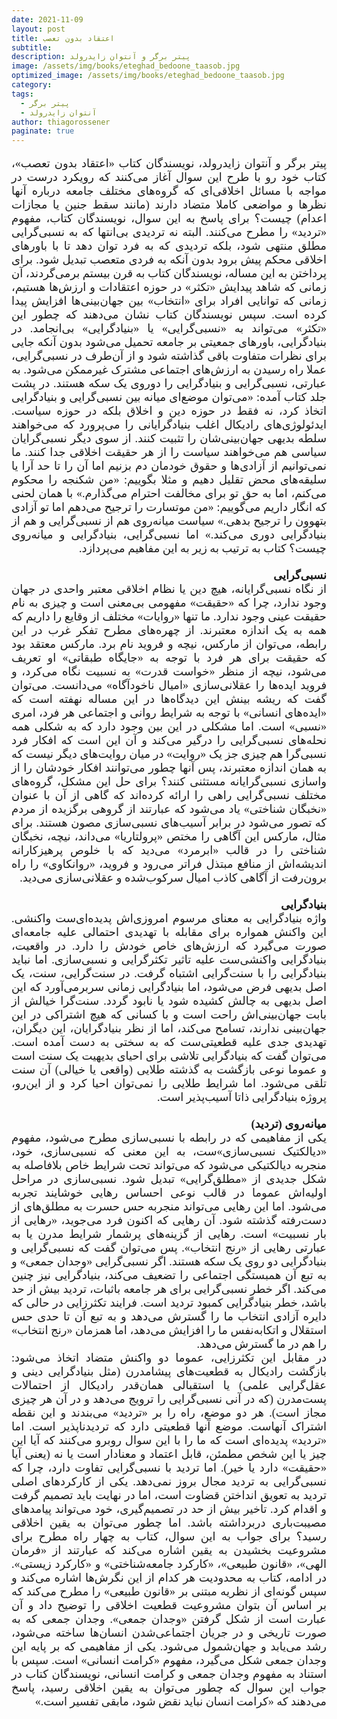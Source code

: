 ```yaml
---
date: 2021-11-09
layout: post
title: اعتقاد بدون تعصب
subtitle: 
description: پیتر برگر و آنتوان زایدرولد
image: /assets/img/books/eteghad_bedoone_taasob.jpg
optimized_image: /assets/img/books/eteghad_bedoone_taasob.jpg
category: 
tags:
  - پیتر برگر
  - آنتوان زایدرولد
author: thiagorossener
paginate: true
---
```


<div align="justify" dir="rtl" style="font-family:vazir;font-size:18px;">


پیتر برگر و آنتوان زایدرولد، نویسندگان کتاب «اعتقاد بدون تعصب»، کتاب خود رو با طرح این سوال آغاز می‌کنند که رویکرد درست در مواجه با مسائل اخلاقی‌ای که گروه‌های مختلف جامعه درباره آنها نظرها و مواضعی کاملا متضاد دارند (مانند سقط جنين یا مجازات اعدام) چیست؟ برای پاسخ به این سوال، نویسندگان کتاب، مفهوم «تردید» را مطرح می‌کنند. البته نه تردیدی بی‌انتها که به نسبی‌گرایی مطلق منتهی شود، بلکه ترديدی که به فرد توان دهد تا با باورهای اخلاقی محکم پيش برود بدون آنکه به فردی متعصب تبدیل شود. برای پرداختن به این مساله، نویسندگان کتاب به قرن بیستم برمی‌گردند، آن زمانی که شاهد پیدایش «تکثر» در حوزه اعتقادات و ارزش‌ها هستیم، زمانی که توانایی افراد برای «انتخاب» بین جهان‌بینی‌ها افزایش پیدا کرده است. سپس نویسندگان کتاب نشان می‌دهند که چطور این «تکثر» می‌تواند به «نسبی‌گرايی» يا «بنيادگرايی» بی‌انجامد. در بنيادگرايی، باورهای جمعیتی بر جامعه تحميل می‌شود بدون آنکه جايی برای نظرات متفاوت باقی گذاشته شود و از آن‌طرف در نسبی‌گرایی، عملا راه رسيدن به ارزش‌های اجتماعی مشترک غيرممکن می‌شود. به عبارتی، نسبی‌گرایی و بنیادگرایی را دوروی يک سکه هستند. در پشت جلد کتاب آمده: «می‌توان موضع‌ای میانه بین نسبی‌گرایی و بنیادگرایی اتخاذ کرد، نه فقط در حوزه دین و اخلاق بلکه در حوزه سیاست. ایدئولوژی‌های رادیکال اغلب بنیادگرایانی را می‌پرورد که می‌خواهند سلطه بدیهی جهان‌بینی‌شان را تثبیت کنند. از سوی دیگر نسبی‌گرایان سیاسی هم می‌خواهند سیاست را از هر حقیقت اخلاقی جدا کنند. ما نمی‌توانیم از آزادی‌ها و حقوق خودمان دم بزنیم اما آن را تا حد آرا یا سلیقه‌های محض تقلیل دهیم و مثلا بگوییم: «من شکنجه را محکوم می‌کنم، اما به حق تو برای مخالفت احترام می‌گذارم.» با همان لحنی که انگار داریم می‌گوییم: «من موتسارت را ترجیح می‌دهم اما تو آزادی بتهوون را ترجیح بدهی.» سیاست میانه‌روی هم از نسبی‌گرایی و هم از بنیادگرایی دوری می‌کند.» اما نسبی‌گرایی، بنیادگرایی و میانه‌روی چیست؟ کتاب به ترتیب به زیر به این مفاهیم می‌پردازد.<br>
<br>
<b>نسبی‌گرایی</b>
<br>
از نگاه نسبی‌گرایانه، هیچ دین یا نظام اخلاقی معتبر واحدی در جهان وجود ندارد، چرا که «حقیقت» مفهومی بی‌معنی است و چیزی به نام حقیقت عینی وجود ندارد. ما تنها «روایات» مختلف از وقایع را داریم که همه به یک اندازه معتبرند. از چهره‌های مطرح تفکر غرب در این رابطه، می‌توان از مارکس، نیچه و فروید نام برد. مارکس معتقد بود که حقیقت برای هر فرد با توجه به «جایگاه طبقاتی» او تعریف می‌شود، نیچه از منظر «خواست قدرت» به نسبیت نگاه می‌کرد، و فروید ایده‌ها را عقلانی‌سازی «امیال ناخودآگاه» می‌دانست. می‌توان گفت که ریشه بینش این دیدگاه‌ها در این مساله نهفته است که «ایده‌های انسانی» با توجه به شرایط روانی و اجتماعی هر فرد، امری «نسبی» است. اما مشکلی در این بین وجود دارد که به شکلی همه نحله‌های نسبی‌گرایی را درگیر می‌کند و آن این است که افکار فرد نسبی‌گرا هم چیزی جز یک «روایت» در میان روایت‌های دیگر نیست که به همان اندازه معتبرند، پس آنها چطور می‌توانند افکار خودشان را از واسازی نسبی‌گرایانه مستثنی کنند؟ برای حل این مشکل، گروه‌های مختلف نسبی‌گرایی راهی را ارائه کرده‌اند که گاهی از آن با عنوان «نخبگان شناختی» یاد می‌شود که عبارتند از گروهی برگزیده از مردم که تصور می‌شود در برابر آسیب‌های نسبی‌سازی مصون هستند. برای مثال، مارکس این آگاهی را مختص «پرولتاریا» می‌داند، نیچه، نخبگان شناختی را در قالب «ابرمرد» می‌دید که با خلوص پرهیزکارانه اندیشه‌اش از منافع مبتذل فراتر می‌رود و فروید، «روانکاوی» را راه برون‌رفت از آگاهی کاذب امیال سرکوب‌شده و عقلانی‌سازی می‌دید. <br>
<br>
<b>بنیادگرایی</b>
<br>
واژه بنیادگرایی به معنای مرسوم امروزی‌اش پدیده‌ای‌ست واکنشی. این واکنش همواره برای مقابله با تهدیدی احتمالی علیه جامعه‌ای صورت می‌گیرد که ارزش‌های خاص خودش را دارد. در واقعیت، بنیادگرایی واکنشی‌ست علیه تاثیر تکثرگرایی و نسبی‌سازی. اما نباید بنیادگرایی را با سنت‌گرایی اشتباه گرفت. در سنت‌گرایی، سنت، یک اصل بدیهی فرض می‌شود، اما بنیادگرایی زمانی سربرمی‌آورد که این اصل بدیهی به چالش کشیده شود یا نابود گردد. سنت‌گرا خیالش از بابت جهان‌بینی‌اش راحت است و با کسانی که هیچ اشتراکی در این جهان‌بینی ندارند، تسامح می‌کند، اما از نظر بنیادگرایان، این دیگران، تهدیدی جدی علیه قطعیتی‌ست که به سختی به دست آمده است. می‌توان گفت که بنیادگرایی تلاشی برای احیای بدیهیت یک سنت است و عموما نوعی بازگشت به گذشته طلایی (واقعی یا خیالی) آن سنت تلقی می‌شود. اما شرایط طلایی را نمی‌توان احیا کرد و از این‌رو، پروژه بنیادگرایی ذاتا آسیب‌پذیر است.<br>
<br>
<b>میانه‌روی (تردید)</b>
<br>
یکی از مفاهیمی که در رابطه با نسبی‌سازی مطرح می‌شود، مفهوم «دیالکتیک نسبی‌سازی»ست، به این معنی که نسبی‌سازی، خود، منجربه دیالکتیکی می‌شود که می‌تواند تحت شرایط خاص بلافاصله به شکل جدیدی از «مطلق‌گرایی» تبدیل شود. نسبی‌سازی در مراحل اولیه‌اش عموما در قالب نوعی احساس رهایی خوشایند تجربه می‌شود. اما این رهایی می‌تواند منجربه حس حسرت به مطلق‌های از دست‌رفته گذشته شود. آن رهایی که اکنون فرد می‌جوید، «رهایی از بار نسبیت» است. رهایی از گزینه‌های پرشمار شرایط مدرن یا به عبارتی رهایی از «رنج انتخاب». پس می‌توان گفت که نسبی‌گرایی و بنیادگرایی دو روی یک سکه هستند. اگر نسبی‌گرایی «وجدان جمعی» و به تبع آن همبستگی اجتماعی را تضعیف می‌کند، بنیادگرایی نیز چنین می‌کند. اگر خطر نسبی‌گرایی برای هر جامعه باثبات، تردید بیش از حد باشد، خطر بنیادگرایی کمبود تردید است. فرایند تکثرزایی در حالی که دایره آزادی انتخاب ما را گسترش می‌دهد و به تبع آن تا حدی حس استقلال و اتکابه‌نفس ما را افزایش می‌دهد، اما همزمان «رنج انتخاب» را هم در ما گسترش می‌دهد.<br>
در مقابل این تکثرزایی، عموما دو واکنش متضاد اتخاذ می‌شود: بازگشت رادیکال به قطعیت‌های پیشامدرن (مثل بنیادگرایی دینی و عقل‌گرایی علمی) یا استقبالی همان‌قدر رادیکال از احتمالات پست‌مدرن (که در آنی نسبی‌گرایی را ترویج می‌دهد و در آن هر چیزی مجاز است). هر دو موضع، راه را بر «تردید» می‌بندند و این نقطه اشتراک آنهاست. موضع آنها قطعیتی دارد که تردیدناپذیر است. اما «تردید» پدید‌ه‌ای است که ما را با این سوال روبرو می‌کنند که آیا این چیز یا این شخص مطمئن، قابل اعتماد و معنادار است یا نه (یعنی آیا «حقیقت» دارد یا خیر). اما تردید با نسبی‌گرایی تفاوت دارد، چرا که نسبی‌گرایی به تردید مجال بروز نمی‌دهد. یکی از کارکردهای اصلی تردید به تعویق انداختن قضاوت است، اما در نهایت باید تصمیم گرفت و اقدام کرد. تاخیر بیش از حد در تصمیم‌گیری، خود می‌تواند پیامدهای مصیبت‌باری دربرداشته باشد. اما چطور می‌توان به یقین اخلاقی رسید؟ برای جواب به این سوال، کتاب به چهار راه مطرح برای مشروعیت بخشیدن به یقین اشاره می‌کند که عبارتند از «فرمان الهی»، «قانون طبیعی»، «کارکرد جامعه‌شناختی» و «کارکرد زیستی». در ادامه، کتاب به محدودیت‌ هر کدام از این نگرش‌ها اشاره می‌کند و سپس گونه‌ای از نظریه مبتنی بر «قانون طبیعی» را مطرح می‌کند که بر اساس آن بتوان مشروعیت قطعیت اخلاقی را توضیح داد و آن عبارت است از شکل گرفتن «وجدان جمعی». وجدان جمعی که به صورت تاریخی و در جریان اجتماعی‌شدن انسان‌ها ساخته می‌شود، رشد می‌یابد و جهان‌شمول می‌شود. یکی از مفاهیمی که بر پایه این وجدان جمعی شکل می‌گیرد، مفهوم «کرامت انسانی» است. سپس با استناد به مفهوم وجدان جمعی و کرامت انسانی، نویسندگان کتاب در جواب این سوال که چطور می‌توان به یقین اخلاقی رسید، پاسخ می‌دهند که «کرامت انسان نباید نقض شود، مابقی تفسیر است.»

